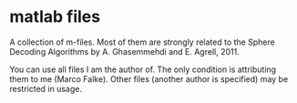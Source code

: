 matlab files
============
A collection of m-files. Most of them are strongly related to the Sphere Decoding Algorithms by A. Ghasemmehdi and E. Agrell, 2011.

You can use all files I am the author of. The only condition is attributing them to me (Marco Falke). Other files (another author is specified) may be restricted in usage.
